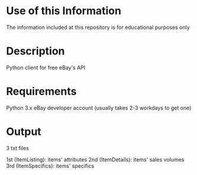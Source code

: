# Use of this Information
The information included at this repository is for educational purposes only

# Description
Python client for free eBay's API

# Requirements
Python 3.x
eBay developer account (usually takes 2-3 workdays to get one)

# Output
3 txt files

1st (ItemListing): items' attributes
2nd (ItemDetails): items' sales volumes
3rd (ItemSpecifics): items' specifics
